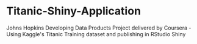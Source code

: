 Titanic-Shiny-Application
=========================

Johns Hopkins Developing Data Products Project delivered by Coursera - Using Kaggle's Titanic Training dataset and publishing in RStudio Shiny

